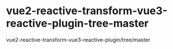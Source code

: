 # vue2-reactive-transform-vue3-reactive-plugin-tree-master
vue2-reactive-transform-vue3-reactive-plugin/tree/master
